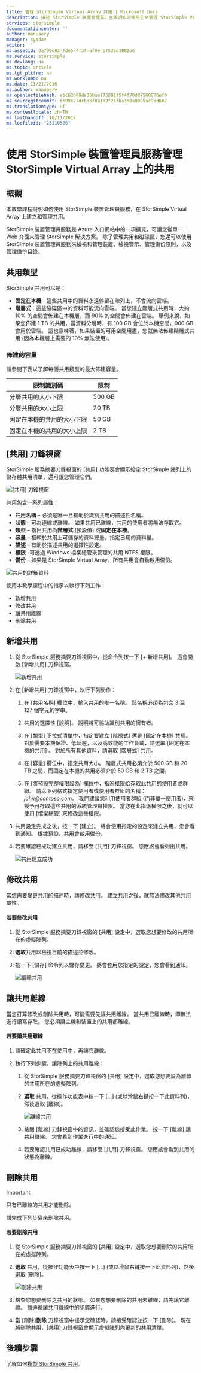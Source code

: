 ```yaml
---
title: 管理 StorSimple Virtual Array 共用 | Microsoft Docs
description: 描述 StorSimple 裝置管理員，並說明如何使用它來管理 StorSimple Virtual Array 上的共用。
services: storsimple
documentationcenter: ''
author: manuaery
manager: syadav
editor: ''
ms.assetid: 0a799c83-fde5-4f3f-af0e-67535d1882b6
ms.service: storsimple
ms.devlang: na
ms.topic: article
ms.tgt_pltfrm: na
ms.workload: na
ms.date: 11/21/2016
ms.author: manuaery
ms.openlocfilehash: e5c62689de36baa175001f5f4f70d87568876ef0
ms.sourcegitcommit: 6699c77dcbd5f8a1a2f21fba3d0a0005ac9ed6b7
ms.translationtype: HT
ms.contentlocale: zh-TW
ms.lasthandoff: 10/11/2017
ms.locfileid: "23110586"
---
```

# <a name="use-the-storsimple-device-manager-service-to-manage-shares-on-the-storsimple-virtual-array"></a>使用 StorSimple 裝置管理員服務管理 StorSimple Virtual Array 上的共用

## <a name="overview"></a>概觀

本教學課程說明如何使用 StorSimple 裝置管理員服務，在 StorSimple Virtual Array 上建立和管理共用。

StorSimple 裝置管理員服務是 Azure 入口網站中的一項擴充，可讓您從單一 Web 介面來管理 StorSimple 解決方案。 除了管理共用和磁碟區，您還可以使用 StorSimple 裝置管理員服務來檢視和管理裝置、檢視警示、管理備份原則，以及管理備份目錄。

## <a name="share-types"></a>共用類型

StorSimple 共用可以是︰

* **固定在本機**︰這些共用中的資料永遠停留在陣列上，不會流向雲端。
* **階層式**：這些磁碟區中的資料可能流向雲端。 當您建立階層式共用時，大約 10% 的空間會佈建在本機層，而 90% 的空間會佈建在雲端。 舉例來說，如果您佈建 1 TB 的共用，當資料分層時，有 100 GB 會位於本機空間，900 GB 會用於雲端。 這也意味著，如果裝置的可用空間用盡，您就無法佈建階層式共用 (因為本機層上需要的 10% 無法使用)。

### <a name="provisioned-capacity"></a>佈建的容量

請參閱下表以了解每個共用類型的最大佈建容量。

| **限制識別碼** | **限制** |
| --- | --- |
| 分層共用的大小下限 |500 GB |
| 分層共用的大小上限 |20 TB |
| 固定在本機的共用的大小下限 |50 GB |
| 固定在本機的共用的大小上限 |2 TB |

## <a name="the-shares-blade"></a>[共用] 刀鋒視窗

StorSimple 服務摘要刀鋒視窗的 [共用] 功能表會顯示給定 StorSimple 陣列上的儲存體共用清單，還可讓您管理它們。

![[共用] 刀鋒視窗](./media/storsimple-virtual-array-manage-shares/shares-blade.png)

共用包含一系列屬性：

* **共用名稱** – 必須是唯一且有助於識別共用的描述性名稱。
* **狀態** – 可為連線或離線。 如果共用已離線，共用的使用者將無法存取它。
* **類型** – 指出共用為**階層式** (預設值) 或**固定在本機**。
* **容量** – 相較於共用上可儲存的資料總量，指定已用的資料量。
* **描述** – 有助於描述共用的選擇性設定。
* **權限** -可透過 Windows 檔案總管來管理的共用 NTFS 權限。
* **備份** – 如果是 StorSimple Virtual Array，所有共用會自動啟用備份。

![共用的詳細資料](./media/storsimple-virtual-array-manage-shares/share-details.png)

使用本教學課程中的指示以執行下列工作：

* 新增共用
* 修改共用
* 讓共用離線
* 刪除共用

## <a name="add-a-share"></a>新增共用

1. 從 StorSimple 服務摘要刀鋒視窗中，從命令列按一下 [+ 新增共用]。 這會開啟 [新增共用] 刀鋒視窗。

    ![新增共用](./media/storsimple-virtual-array-manage-shares/add-share.png)

2. 在 [新增共用] 刀鋒視窗中，執行下列動作：
   
    1. 在 [共用名稱] 欄位中，輸入共用的唯一名稱。 該名稱必須為包含 3 至 127 個字元的字串。

    2. 共用的選擇性 [說明]。 說明將可協助識別共用的擁有者。

    3. 在 [類型] 下拉式清單中，指定要建立 [階層式] 還是 [固定在本機] 共用。 對於需要本機保證、低延遲，以及高效能的工作負載，請選取 [固定在本機的共用] 。 對於所有其他資料，請選取 [階層式] 共用。

    4. 在 [容量] 欄位中，指定共用大小。 階層式共用必須介於 500 GB 和 20 TB 之間，而固定在本機的共用必須介於 50 GB 和 2 TB 之間。

    5. 在 [將預設完整權限設為] 欄位中，指派權限給存取此共用的使用者或群組。 請以下列格式指定使用者或使用者群組的名稱：_john@contoso.com_。 我們建議您利用使用者群組 (而非單一使用者)，來授予可存取這些共用的系統管理員權限。 當您在此指派權限之後，就可以使用 [檔案總管] 來修改這些權限。
3. 共用設定完成之後，按一下 [建立]。 將會使用指定的設定來建立共用，您會看到通知。 根據預設，共用會啟用備份。
4. 若要確認已成功建立共用，請移至 [共用] 刀鋒視窗。 您應該會看列出共用。
   
    ![共用建立成功](./media/storsimple-virtual-array-manage-shares/share-success.png)

## <a name="modify-a-share"></a>修改共用

當您需要變更共用的描述時，請修改共用。 建立共用之後，就無法修改其他共用屬性。

#### <a name="to-modify-a-share"></a>若要修改共用

1. 從 StorSimple 服務摘要刀鋒視窗的 [共用] 設定中，選取您想要修改的共用所在的虛擬陣列。
2. **選取**共用以檢視目前的描述並修改。
3. 按一下 [儲存] 命令列以儲存變更。 將會套用您指定的設定，您會看到通知。
   
    ![ 編輯共用](./media/storsimple-virtual-array-manage-shares/share-edit.png)

## <a name="take-a-share-offline"></a>讓共用離線

當您打算修改或刪除共用時，可能需要先讓共用離線。 當共用已離線時，即無法進行讀寫存取。 您必須讓主機和裝置上的共用都離線。

#### <a name="to-take-a-share-offline"></a>若要讓共用離線

1. 請確定此共用不在使用中，再讓它離線。
2. 執行下列步驟，讓陣列上的共用離線︰
   
    1. 從 StorSimple 服務摘要刀鋒視窗的 [共用] 設定中，選取您想要設為離線的共用所在的虛擬陣列。

    2. **選取** 共用，從操作功能表中按一下 [...] \(或以滑鼠右鍵按一下此資料列)，然後選取 [離線]。
     
        ![離線共用](./media/storsimple-virtual-array-manage-shares/shares-offline.png)

    3. 檢閱 [離線] 刀鋒視窗中的資訊，並確認您接受此作業。 按一下 [離線] 讓共用離線。 您會看到作業進行中的通知。

    4. 若要確認共用已成功離線，請移至 [共用] 刀鋒視窗。 您應該會看到共用的狀態為離線。

## <a name="delete-a-share"></a>刪除共用

> [!IMPORTANT]
> 只有已離線的共用才能刪除。


請完成下列步驟來刪除共用。

#### <a name="to-delete-a-share"></a>若要刪除共用

1. 從 StorSimple 服務摘要刀鋒視窗的 [共用] 設定中，選取您想要刪除的共用所在的虛擬陣列。
2. **選取** 共用，從操作功能表中按一下 [...] \(或以滑鼠右鍵按一下此資料列)，然後選取 [刪除]。
   
    ![刪除共用](./media/storsimple-virtual-array-manage-shares/share-delete.png)
3. 檢查您想要刪除之共用的狀態。 如果您想要刪除的共用未離線，請先讓它離線。 請遵循[讓共用離線](#take-a-share-offline)中的步驟進行。
4. 當 [刪除]**刪除** 刀鋒視窗中提示您確認時，請接受確認並按一下 [刪除]。 現在將刪除共用，[共用] 刀鋒視窗會顯示虛擬陣列內更新的共用清單。

## <a name="next-steps"></a>後續步驟
了解如何[複製 StorSimple 共用](storsimple-virtual-array-clone.md)。

